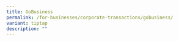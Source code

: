 ```yaml
---
title: GoBusiness
permalink: /for-businesses/corporate-transactions/gobusiness/
variant: tiptap
description: ""
---
```


